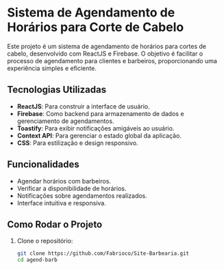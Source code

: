 # Sistema de Agendamento de Horários para Corte de Cabelo

Este projeto é um sistema de agendamento de horários para cortes de cabelo, desenvolvido com ReactJS e Firebase. O objetivo é facilitar o processo de agendamento para clientes e barbeiros, proporcionando uma experiência simples e eficiente.

## Tecnologias Utilizadas

- **ReactJS**: Para construir a interface de usuário.
- **Firebase**: Como backend para armazenamento de dados e gerenciamento de agendamentos.
- **Toastify**: Para exibir notificações amigáveis ao usuário.
- **Context API**: Para gerenciar o estado global da aplicação.
- **CSS**: Para estilização e design responsivo.

## Funcionalidades

- Agendar horários com barbeiros.
- Verificar a disponibilidade de horários.
- Notificações sobre agendamentos realizados.
- Interface intuitiva e responsiva.

## Como Rodar o Projeto

1. Clone o repositório:
   ```bash
   git clone https://github.com/Fabrioco/Site-Barbearia.git
   cd agend-barb
